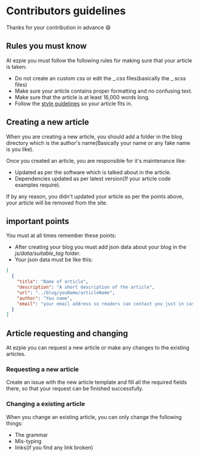 # Contributors guidelines

Thanks for your contribution in advance :smile:

## Rules you must know

At ezpie you must follow the following rules for making sure that your article is taken:

- Do not create an custom css or edit the _.css files(basically the _.scss files)
- Make sure your article contains proper formatting and no confusing text.
- Make sure that the article is at least 16,000 words long.
- Follow the [style guidelines](https://github.com/ishaan010/ezpie/blob/new-ezpie/docs/style-guide.md) so your article fits in.

## Creating a new article

When you are creating a new article, you should add a folder in the blog directory which is the author's name(Basically your name or any fake name is you like).

Once you created an article, you are responsible for it's maintenance like:

- Updated as per the software which is talked about in the article.
- Dependencies updated as per latest version(If your article code examples require).

If by any reason, you didn't updated your article as per the points above, your article will be removed from the site.

## important points

You must at all times remember these points:

- After creating your blog you must add json data about your blog in the _js/data/suitable_tag_ folder.
- Your json data must be like this:

```json
[
  {
    "title": "Name of article",
    "description": "A short description of the article",
    "url": "../blog/youName/articleName",
    "author": "You name",
    "email": "your email address so readers can contact you just in case"
  }
]
```

## Article requesting and changing

At ezpie you can request a new article or make any changes to the existing articles.

### Requesting a new article

Create an issue with the new article template and fill all the required fields there, so that your request can be finished successfully.

### Changing a existing article

When you change an existing article, you can only change the following things:

- The grammar
- Mis-typing
- links(if you find any link broken)
